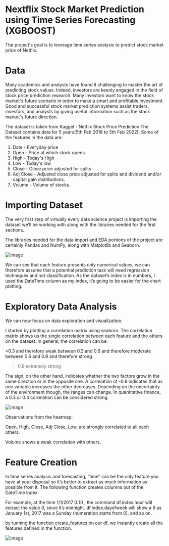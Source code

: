 # Nextflix Stock Market Prediction using Time Series Forecasting (XGBOOST)

The project's goal is to leverage time series analysis to predict stock market price of Netflix. 

# Data
Many academics and analysts have found it challenging to master the art of predicting stock values. Indeed, investors are keenly engaged in the field of stock price prediction research. Many investors want to know the stock market's future scenario in order to make a smart and profitable investment. Good and successful stock market prediction systems assist traders, investors, and analysts by giving useful information such as the stock market's future direction.

The dataset is taken from Kaggel - Netflix Stock Price Prediction.The Dataset contains data for 5 years(5th Feb 2018 to 5th Feb 2022).
Some of the features in the data are:

1. Date - Everyday price
2. Open - Price at which stock opens
3. High - Today's High
4. Low - Today's low
5. Close - Close price adjusted for splits
6. Adj Close - Adjusted close price adjusted for splits and dividend and/or capital gain distributions.
7. Volume - Volume of stocks. 


# Importing Dataset
The very first step of virtually every data science project is importing the dataset we’ll be working with along with the libraries needed for the first sections.

The libraries needed for the data import and EDA portions of the project are certainly Pandas and NumPy, along with Matplotlib and Seaborn.

![image](https://user-images.githubusercontent.com/103538049/211171335-0f87beac-042c-463f-a587-95cd3bee5700.png)


We can see that each feature presents only numerical values, we can therefore assume that a potential prediction task will need regression techniques and not classification. As the dataset’s index is in numbers, I used the DateTime column as my index, it’s going to be easier for the chart plotting. 

# Exploratory Data Analysis

We can now focus on data exploration and visualization.

I started by plotting a correlation matrix using seaborn. The correlation matrix shows us the single correlation between each feature and the others on the dataset. In general, the correlation can be:

<0.3 and therefore weak
between 0.3 and 0.6 and therefore moderate
between 0.6 and 0.9 and therefore strong
>0.9 extremely strong
>
The sign, on the other hand, indicates whether the two factors grow in the same direction or in the opposite one. A correlation of -0.9 indicates that as one variable increases the other decreases. Depending on the uncertainty of the environment though, the ranges can change. In quantitative finance, a 0.3 or 0.4 correlation can be considered strong.

![image](https://user-images.githubusercontent.com/103538049/211171476-85a136fa-01e0-45fa-b005-55517329f24b.png)

Observations from the heatmap:

Open, High, Close, Adj Close, Low, are strongly correlated to all each others. 

Volume shows a weak correlation with others. 

# Feature Creation

In time series analysis and forecasting, “time” can be the only feature you have at your disposal so it’s better to extract as much information as possible from it. The following function creates columns out of the DateTime index.

For example, at the time 1/1/2017 0:10 , the command df.index.hour will extract the value 0, since it’s midnight. df.index.dayofweek will show a 6 as January 1st, 2017 was a Sunday (numeration starts from 0), and so on.

by running the function create_features on our df, we instantly create all the features defined in the function.

![image](https://user-images.githubusercontent.com/103538049/211171627-b692666e-75dc-438a-9fe6-865b6fce81d5.png)



